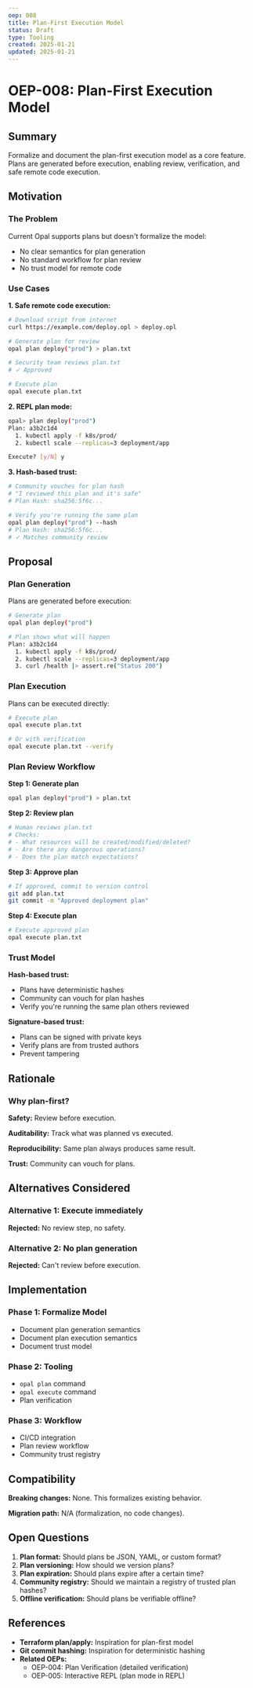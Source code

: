 ```yaml
---
oep: 008
title: Plan-First Execution Model
status: Draft
type: Tooling
created: 2025-01-21
updated: 2025-01-21
---
```


# OEP-008: Plan-First Execution Model

## Summary

Formalize and document the plan-first execution model as a core feature. Plans are generated before execution, enabling review, verification, and safe remote code execution.

## Motivation

### The Problem

Current Opal supports plans but doesn't formalize the model:
- No clear semantics for plan generation
- No standard workflow for plan review
- No trust model for remote code

### Use Cases

**1. Safe remote code execution:**
```bash
# Download script from internet
curl https://example.com/deploy.opl > deploy.opl

# Generate plan for review
opal plan deploy("prod") > plan.txt

# Security team reviews plan.txt
# ✓ Approved

# Execute plan
opal execute plan.txt
```

**2. REPL plan mode:**
```bash
opal> plan deploy("prod")
Plan: a3b2c1d4
  1. kubectl apply -f k8s/prod/
  2. kubectl scale --replicas=3 deployment/app

Execute? [y/N] y
```

**3. Hash-based trust:**
```bash
# Community vouches for plan hash
# "I reviewed this plan and it's safe"
# Plan Hash: sha256:5f6c...

# Verify you're running the same plan
opal plan deploy("prod") --hash
# Plan Hash: sha256:5f6c...
# ✓ Matches community review
```

## Proposal

### Plan Generation

Plans are generated before execution:

```bash
# Generate plan
opal plan deploy("prod")

# Plan shows what will happen
Plan: a3b2c1d4
  1. kubectl apply -f k8s/prod/
  2. kubectl scale --replicas=3 deployment/app
  3. curl /health |> assert.re("Status 200")
```

### Plan Execution

Plans can be executed directly:

```bash
# Execute plan
opal execute plan.txt

# Or with verification
opal execute plan.txt --verify
```

### Plan Review Workflow

**Step 1: Generate plan**
```bash
opal plan deploy("prod") > plan.txt
```

**Step 2: Review plan**
```bash
# Human reviews plan.txt
# Checks:
# - What resources will be created/modified/deleted?
# - Are there any dangerous operations?
# - Does the plan match expectations?
```

**Step 3: Approve plan**
```bash
# If approved, commit to version control
git add plan.txt
git commit -m "Approved deployment plan"
```

**Step 4: Execute plan**
```bash
# Execute approved plan
opal execute plan.txt
```

### Trust Model

**Hash-based trust:**
- Plans have deterministic hashes
- Community can vouch for plan hashes
- Verify you're running the same plan others reviewed

**Signature-based trust:**
- Plans can be signed with private keys
- Verify plans are from trusted authors
- Prevent tampering

## Rationale

### Why plan-first?

**Safety:** Review before execution.

**Auditability:** Track what was planned vs executed.

**Reproducibility:** Same plan always produces same result.

**Trust:** Community can vouch for plans.

## Alternatives Considered

### Alternative 1: Execute immediately

**Rejected:** No review step, no safety.

### Alternative 2: No plan generation

**Rejected:** Can't review before execution.

## Implementation

### Phase 1: Formalize Model
- Document plan generation semantics
- Document plan execution semantics
- Document trust model

### Phase 2: Tooling
- `opal plan` command
- `opal execute` command
- Plan verification

### Phase 3: Workflow
- CI/CD integration
- Plan review workflow
- Community trust registry

## Compatibility

**Breaking changes:** None. This formalizes existing behavior.

**Migration path:** N/A (formalization, no code changes).

## Open Questions

1. **Plan format:** Should plans be JSON, YAML, or custom format?
2. **Plan versioning:** How should we version plans?
3. **Plan expiration:** Should plans expire after a certain time?
4. **Community registry:** Should we maintain a registry of trusted plan hashes?
5. **Offline verification:** Should plans be verifiable offline?

## References

- **Terraform plan/apply:** Inspiration for plan-first model
- **Git commit hashing:** Inspiration for deterministic hashing
- **Related OEPs:**
  - OEP-004: Plan Verification (detailed verification)
  - OEP-005: Interactive REPL (plan mode in REPL)
